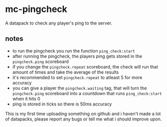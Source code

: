 # mc-pingcheck
A datapack to check any player's ping to the server.

## notes
- to run the pingcheck you run the function `ping_check:start`
- after running the pingcheck, the players ping gets stored in the `pingcheck.ping` scoreboard
- if you change the `pingcheck.repeat` scoreboard, the check will run that amount of times and take the average of the results
- it's recommended to set `pingcheck.repeat` to atleast 5 for more accuracy
- you can give a player the `pingcheck.waiting` tag, that will turn the `pingcheck.ping` scoreboard into a countdown that runs `ping_check:start` when it hits 0
- ping is stored in ticks so there is 50ms accuracy


This is my first time uploading something on github and i haven't made a lot of datapacks, please report any bugs or tell me what i should improve upon.
